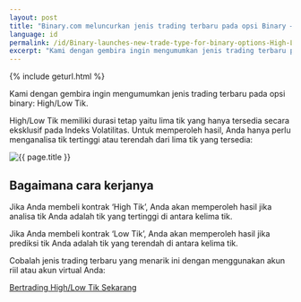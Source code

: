 ```yaml
---
layout: post
title: "Binary.com meluncurkan jenis trading terbaru pada opsi Binary –– High/Low Tik"
language: id
permalink: /id/Binary-launches-new-trade-type-for-binary-options-High-Low-Ticks/
excerpt: "Kami dengan gembira ingin mengumumkan jenis trading terbaru pada opsi binary: High/Low Tik. High/Low Tik memiliki durasi tetap yaitu lima tik yang hanya tersedia secara eksklusif pada Indeks Volatilitas..."
---
```

{% include geturl.html %}

Kami dengan gembira ingin mengumumkan jenis trading terbaru pada opsi binary: High/Low Tik.

High/Low Tik memiliki durasi tetap yaitu lima tik yang hanya tersedia secara eksklusif pada Indeks Volatilitas. Untuk memperoleh hasil, Anda hanya perlu menganalisa tik tertinggi atau terendah dari lima tik yang tersedia:


<div class="cta">
    <img src="{{ '/images/high-low-ticks-id.png' | prepend: SourceUrl }}" alt="{{ page.title }}">
</div>

## Bagaimana cara kerjanya

Jika Anda membeli kontrak ‘High Tik’, Anda akan memperoleh hasil jika analisa tik Anda adalah tik yang tertinggi di antara kelima tik.

Jika Anda membeli kontrak ‘Low Tik’, Anda akan memperoleh hasil jika prediksi tik Anda adalah tik yang terendah di antara kelima tik.

Cobalah jenis trading terbaru yang menarik ini dengan menggunakan akun riil atau akun virtual Anda:

<div class="cta">
    <a class="button" href="https://www.binary.com/id/trading.html?currency=USD&market=volidx&underlying=R_10&formname=highlowticks"><span>Bertrading High/Low Tik Sekarang</span></a>
</div>